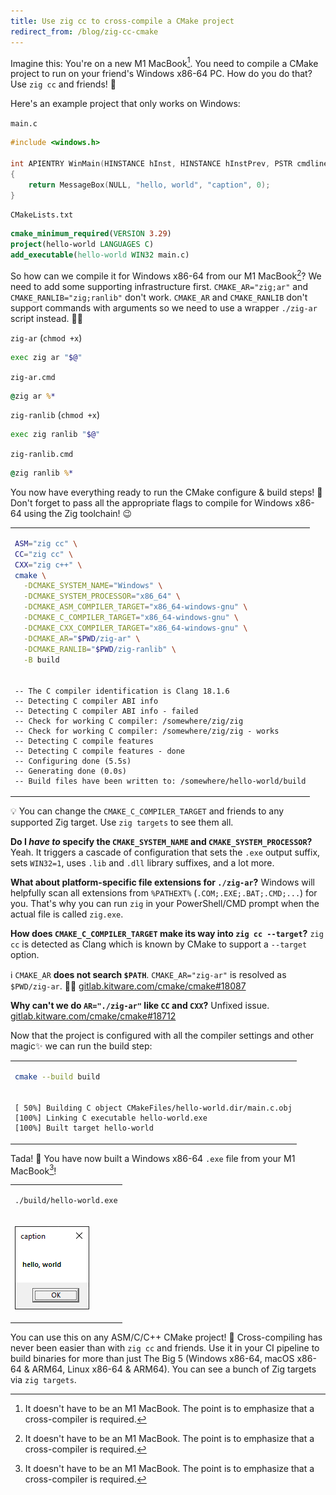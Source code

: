 ```yaml
---
title: Use zig cc to cross-compile a CMake project
redirect_from: /blog/zig-cc-cmake
---
```


Imagine this: You're on a new M1 MacBook[^1]. You need to compile a CMake project to run on your friend's Windows x86-64 PC. How do you do that? Use `zig cc` and friends! 🚀

Here's an example project that only works on Windows:

<div><code>main.c</code></div>

```c
#include <windows.h>

int APIENTRY WinMain(HINSTANCE hInst, HINSTANCE hInstPrev, PSTR cmdline, int cmdshow)
{
    return MessageBox(NULL, "hello, world", "caption", 0);
}
```

<div><code>CMakeLists.txt</code></div>

```cmake
cmake_minimum_required(VERSION 3.29)
project(hello-world LANGUAGES C)
add_executable(hello-world WIN32 main.c)
```

So how can we compile it for Windows x86-64 from our M1 MacBook[^1]? We need to add some supporting infrastructure first. `CMAKE_AR="zig;ar"` and `CMAKE_RANLIB="zig;ranlib"` don't work. `CMAKE_AR` and `CMAKE_RANLIB` don't support commands with arguments so we need to use a wrapper `./zig-ar` script instead. 🤷‍♀️

<div><code>zig-ar</code> (<code>chmod +x</code>)</div>

```sh
exec zig ar "$@"
```

<div><code>zig-ar.cmd</code></div>

```cmd
@zig ar %*
```

<div><code>zig-ranlib</code> (<code>chmod +x</code>)</div>

```sh
exec zig ranlib "$@"
```

<div><code>zig-ranlib.cmd</code></div>

```cmd
@zig ranlib %*
```

You now have everything ready to run the CMake configure & build steps! 🎉 Don't forget to pass all the appropriate flags to compile for Windows x86-64 using the Zig toolchain! 😉

<table><td>

```sh
ASM="zig cc" \
CC="zig cc" \
CXX="zig c++" \
cmake \
  -DCMAKE_SYSTEM_NAME="Windows" \
  -DCMAKE_SYSTEM_PROCESSOR="x86_64" \
  -DCMAKE_ASM_COMPILER_TARGET="x86_64-windows-gnu" \
  -DCMAKE_C_COMPILER_TARGET="x86_64-windows-gnu" \
  -DCMAKE_CXX_COMPILER_TARGET="x86_64-windows-gnu" \
  -DCMAKE_AR="$PWD/zig-ar" \
  -DCMAKE_RANLIB="$PWD/zig-ranlib" \
  -B build
```

<tr><td>

```
-- The C compiler identification is Clang 18.1.6
-- Detecting C compiler ABI info
-- Detecting C compiler ABI info - failed
-- Check for working C compiler: /somewhere/zig/zig
-- Check for working C compiler: /somewhere/zig/zig - works
-- Detecting C compile features
-- Detecting C compile features - done
-- Configuring done (5.5s)
-- Generating done (0.0s)
-- Build files have been written to: /somewhere/hello-world/build
```

</table>

💡 You can change the `CMAKE_C_COMPILER_TARGET` and friends to any supported Zig target. Use `zig targets` to see them all.

**Do I _have to_ specify the `CMAKE_SYSTEM_NAME` and `CMAKE_SYSTEM_PROCESSOR`?** Yeah. It triggers a cascade of configuration that sets the `.exe` output suffix, sets `WIN32=1`, uses `.lib` and `.dll` library suffixes, and a lot more.

**What about platform-specific file extensions for `./zig-ar`?** Windows will helpfully scan all extensions from `%PATHEXT%` (`.COM;.EXE;.BAT;.CMD;...`) for you. That's why you can run `zig` in your PowerShell/CMD prompt when the actual file is called `zig.exe`.

**How does `CMAKE_C_COMPILER_TARGET` make its way into `zig cc --target`?** `zig cc` is detected as Clang which is known by CMake to support a `--target` option.

ℹ `CMAKE_AR` **does not search `$PATH`**. `CMAKE_AR="zig-ar"` is resolved as `$PWD/zig-ar`. 🤷‍♀️ [gitlab.kitware.com/cmake/cmake#18087](https://gitlab.kitware.com/cmake/cmake/-/issues/18087)

**Why can't we do `AR="./zig-ar"` like `CC` and `CXX`?** Unfixed issue. [gitlab.kitware.com/cmake/cmake#18712](https://gitlab.kitware.com/cmake/cmake/-/issues/18712)

Now that the project is configured with all the compiler settings and other magic✨ we can run the build step:

<table><td>

```sh
cmake --build build
```

<tr><td>

```
[ 50%] Building C object CMakeFiles/hello-world.dir/main.c.obj
[100%] Linking C executable hello-world.exe
[100%] Built target hello-world
```

</table>

Tada! 🥳 You have now built a Windows x86-64 `.exe` file from your M1 MacBook[^1]!

<table><td>

```sh
./build/hello-world.exe
```

<tr><td>

![hello world alert box](/uploads/2024-07-19-001.png)

</table>

You can use this on any ASM/C/C++ CMake project! 🚀 Cross-compiling has never been easier than with `zig cc` and friends. Use it in your CI pipeline to build binaries for more than just The Big 5 (Windows x86-64, macOS x86-64 & ARM64, Linux x86-64 & ARM64). You can see a bunch of Zig targets via `zig targets`.

[^1]: It doesn't have to be an M1 MacBook. The point is to emphasize that a cross-compiler is required.
